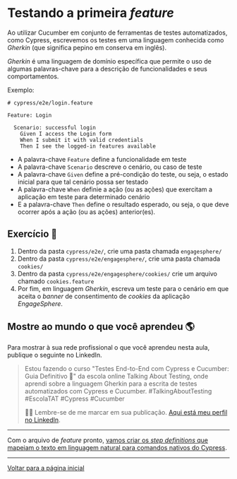 # Testando a primeira _feature_

Ao utilizar Cucumber em conjunto de ferramentas de testes automatizados, como Cypress, escrevemos os testes em uma linguagem conhecida como _Gherkin_ (que significa pepino em conserva em inglês).

_Gherkin_ é uma linguagem de domínio específica que permite o uso de algumas palavras-chave para a descrição de funcionalidades e seus comportamentos.

Exemplo:

```feature
# cypress/e2e/login.feature

Feature: Login

  Scenario: successful login
    Given I access the Login form
    When I submit it with valid credentials
    Then I see the logged-in features available
```

- A palavra-chave `Feature` define a funcionalidade em teste
- A palavra-chave `Scenario` descreve o cenário, ou caso de teste
- A palavra-chave `Given` define a pré-condição do teste, ou seja, o estado inicial para que tal cenário possa ser testado
- A palavra-chave `When` definie a ação (ou as ações) que exercitam a aplicação em teste para determinado cenário
- E a palavra-chave `Then` define o resultado esperado, ou seja, o que deve ocorrer após a ação (ou as ações) anterior(es).

## Exercício 🎯

1. Dentro da pasta `cypress/e2e/`, crie uma pasta chamada `engagesphere/`
2. Dentro da pasta `cypress/e2e/engagesphere/`, crie uma pasta chamada `cookies/`
3. Dentro da pasta `cypress/e2e/engagesphere/cookies/` crie um arquivo chamado `cookies.feature`
4. Por fim, em linguagem _Gherkin_, escreva um teste para o cenário em que aceita o _banner_ de consentimento de _cookies_ da aplicação _EngageSphere_.

## Mostre ao mundo o que você aprendeu 🌎

Para mostrar à sua rede profissional o que você aprendeu nesta aula, publique o seguinte no LinkedIn.

> Estou fazendo o curso "Testes End-to-End com Cypress e Cucumber: Guia Definitivo 🥒" da escola online Talking About Testing, onde aprendi sobre a linguagem Gherkin para a escrita de testes automatizados com Cypress e Cucumber. #TalkingAboutTesting #EscolaTAT #Cypress #Cucumber
>
> 👨‍🏫 Lembre-se de me marcar em sua publicação. [Aqui está meu perfil no LinkedIn](https://www.linkedin.com/in/walmyr-lima-e-silva-filho).

___

Com o arquivo de _feature_ pronto, [vamos criar os _step definitions_ que mapeiam o texto em linguagem natural para comandos nativos do Cypress](./2.md).

___

[Voltar para a página inicial](../README.md)
